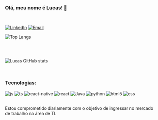 ### Olá, meu nome é Lucas! 👾

<br/>

<!-- [![Portifólio](https://img.shields.io/website?label=lucas&style=for-the-badge&url=https://github.com/lucasFrt)](https://github.com/lucasFrt) -->
[![LinkedIn](https://img.shields.io/badge/LinkedIn-0077B5?style=for-the-badge&logo=linkedin&logoColor=white)](https://www.linkedin.com/in/lucas-miguel-frota/)
[![Email](https://img.shields.io/badge/Gmail-D14836?style=for-the-badge&logo=gmail&logoColor=white)](mailto:lucasmigfrota03gmail.com)


![Top Langs](https://github-readme-stats.vercel.app/api/top-langs/?username=lucasFrt&layout=compact)

<br/>

<br/>

![Lucas GitHub stats](https://github-readme-stats.vercel.app/api?username=lucasFrt&show_icon=true&theme=dark)



<br/>

### Tecnologias:

<div style="display: inline_block">
  
  <img align="center" alt="js" src="https://img.shields.io/badge/JavaScript-F7DF1E?style=for-the-badge&logo=javascript&logoColor=black" />
  <img align="center" alt="ts" src="https://img.shields.io/badge/TypeScript-007ACC?style=for-the-badge&logo=typescript&logoColor=white" />

  <img align="center" alt="react-native" src="https://img.shields.io/badge/React_Native-20232A?style=for-the-badge&logo=react&logoColor=61DAFB" />
  <img align="center" alt="react" src="https://img.shields.io/badge/React-20232A?style=for-the-badge&logo=react&logoColor=61DAFB" />

  <img align="center" alt="Java" src="https://img.shields.io/badge/Java-ED8B00?style=for-the-badge&logo=openjdk&logoColor=white" />
  <img align="center" alt="python" src="https://img.shields.io/badge/Python-14354C?style=for-the-badge&logo=python&logoColor=white" />

  <img align="center" alt="html5" src="https://img.shields.io/badge/HTML5-E34F26?style=for-the-badge&logo=html5&logoColor=white" />
  <img align="center" alt="css" src="https://img.shields.io/badge/CSS3-1572B6?style=for-the-badge&logo=css3&logoColor=white" />
</div><br/>

Estou comprometido diariamente
com o objetivo de ingressar no
mercado de trabalho na área de TI.
